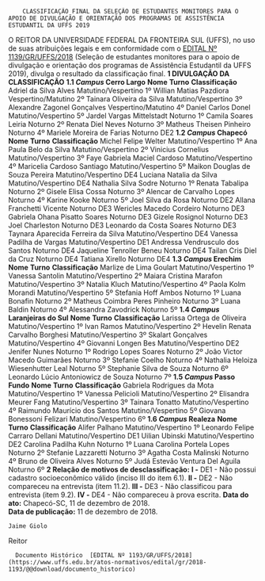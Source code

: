         CLASSIFICAÇÃO FINAL DA SELEÇÃO DE ESTUDANTES MONITORES PARA O APOIO DE DIVULGAÇÃO E ORIENTAÇÃO DOS PROGRAMAS DE ASSISTÊNCIA ESTUDANTIL DA UFFS 2019  

 O REITOR DA UNIVERSIDADE FEDERAL DA FRONTEIRA SUL (UFFS), no uso de suas atribuições legais e em conformidade com o [EDITAL Nº 1139/GR/UFFS/2018](https://www.uffs.edu.br/atos-normativos/edital/gr/2018-1139) (Seleção de estudantes monitores para o apoio de divulgação e orientação dos programas de Assistência Estudantil da UFFS 2019), divulga o resultado da classificação final.  **1 DIVULGAÇÃO DA CLASSIFICAÇÃO** **1.1 *Campus*  Cerro Largo**     **Nome**   **Turno**   **Classificação**     Adriel da Silva Alves   Matutino/Vespertino   1º     Willian Matias Pazdiora   Vespertino/Matutino   2º     Tainara Oliveira da Silva   Matutino/Vespertino   3º     Alexandre Zagonel Gonçalves   Vespertino/Matutino   4º     Daniel Carlos Donel   Matutino/Vespertino   5º     Jardel Vargas Mittelstadt   Noturno   1º     Camila Soares Leiria   Noturno   2º     Renata Diel Neves   Noturno   3º     Matheus Theisen Pinheiro   Noturno   4º     Mariele Moreira de Farias   Noturno   DE2     **1.2 *Campus*  Chapecó**     **Nome**   **Turno**   **Classificação**     Michel Felipe Welter   Matutino/Vespertino   1º     Ana Paula Belo da Silva   Matutino/Vespertino   2º     Vinicius Cornelius   Matutino/Vespertino   3º     Faye Gabriela Maciel Cardoso   Matutino/Vespertino   4º     Maricelia Cardoso Santiago   Matutino/Vespertino   5º     Maikon Douglas de Souza Pereira   Matutino/Vespertino   DE4     Luciana Natalia da Silva   Matutino/Vespertino   DE4     Nathalia Silva Sodre   Noturno   1º     Renata Tabalipa   Noturno   2º     Gisele Elisa Cossa   Noturno   3º     Alencar de Carvalho Lopes   Noturno   4º     Karine Kooke   Noturno   5º     Joel Silva da Rosa   Noturno   DE2     Allana Franchetti Vicente   Noturno   DE3     Wericles Macedo Cordeiro   Noturno   DE3     Gabriela Ohana Pisatto Soares   Noturno   DE3     Gizele Rosignol   Noturno   DE3     Joel Charleston   Noturno   DE3     Leonardo da Costa Soares   Noturno   DE3     Taynara Aparecida Ferreira da Silva   Matutino/Vespertino   DE4     Vanessa Padilha de Vargas   Matutino/Vespertino   DE1     Andressa Vendrusculo dos Santos   Noturno   DE4     Jaqueline Tenroller Beneu   Noturno   DE4     Tailan Cris Diel da Cruz   Noturno   DE4     Tatiana Xirello   Noturno   DE4     **1.3 *Campus*  Erechim**     **Nome**   **Turno**   **Classificação**     Marlize de Lima Goulart   Matutino/Vespertino   1º     Vanessa Santolin   Matutino/Vespertino   2º     Maiara Cristina Marafon   Matutino/Vespertino   3º     Natalia Kluch   Matutino/Vespertino   4º     Paola Kolm Morandi   Matutino/Vespertino   5º     Stefania Hoff Ambos   Noturno   1º     Luana Bonafin   Noturno   2º     Matheus Coimbra Peres Pinheiro   Noturno   3º     Luana Baldin   Noturno   4º     Alessandra Zavodrick   Noturno   5º     **1.4 *Campus*  Laranjeiras do Sul**     **Nome**   **Turno**   **Classificação**     Larissa Ortega de Oliveira   Matutino/Vespertino   1º     Ivan Ramos   Matutino/Vespertino   2º     Hevelin Renata Carvalho Borghesi   Matutino/Vespertino   3º     Skalart Gonçalves   Matutino/Vespertino   4º     Giovanni Longen Bes   Matutino/Vespertino   DE2     Jenifer Nunes   Noturno   1º     Rodrigo Lopes Soares   Noturno   2º     João Victor Macedo Guimarães   Noturno   3º     Stefanie Coelho   Noturno   4º     Nathalia Heloiza Wiesenhutter Leal   Noturno   5º     Stephanie Silva de Souza   Noturno   6º     Leonardo Lúcio Antoniowicz de Souza   Noturno   7º     **1.5 *Campus*  Passo Fundo**     **Nome**   **Turno**   **Classificação**     Gabriela Rodrigues da Mota   Matutino/Vespertino   1º     Vanessa Pelicioli   Matutino/Vespertino   2º     Elisandra Meurer Fang   Matutino/Vespertino   3º     Tainara Tonatto   Matutino/Vespertino   4º     Raimundo Maurício dos Santos   Matutino/Vespertino   5º     Giovana Bonessoni Felizari   Matutino/Vespertino   6º     **1.6 *Campus*  Realeza**     **Nome**   **Turno**   **Classificação**     Alifer Palhano   Matutino/Vespertino   1º     Leonardo Felipe Carraro Dellani   Matutino/Vespertino   DE1     Uilian Ubinski   Matutino/Vespertino   DE2     Carolina Padilha Kuhn   Noturno   1º     Luana Carolina Portela Lopes   Noturno   2º     Stefanie Lazzaretti   Noturno   3º     Agatha Costa Malinski   Noturno   4º     Bruno de Oliveira Alves   Noturno   5º     Judá Estevão Ventura Del Aguila   Noturno   6º      **2 Relação de motivos de desclassificação:** **I -**  DE1 - Não possui cadastro socioeconômico válido (inciso III do item 6.1). **II -**  DE2 - Não compareceu na entrevista (item 11.2). **III -**  DE3 - Não classificou para entrevista (item 9.2). **IV -**  DE4 - Não compareceu à prova escrita.      **Data do ato:** Chapecó-SC, 11 de dezembro de 2018.   
 **Data de publicação:**  11 de dezembro de 2018. 

    Jaime Giolo   
 Reitor 

      Documento Histórico  [EDITAL Nº 1193/GR/UFFS/2018](https://www.uffs.edu.br/atos-normativos/edital/gr/2018-1193/@@download/documento_historico)     
      